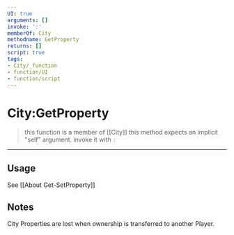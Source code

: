 ```yaml
---
UI: true
arguments: []
invoke: ':'
memberOf: City
methodname: GetProperty
returns: []
script: true
tags:
- City/_function
- function/UI
- function/script
---
```

# City:GetProperty
> this function is a member of [[City]]
> this method expects an implicit "self" argument. invoke it with `:`
-----
## Usage
See [[About Get-SetProperty]]

## Notes
City Properties are lost when ownership is transferred to another Player.